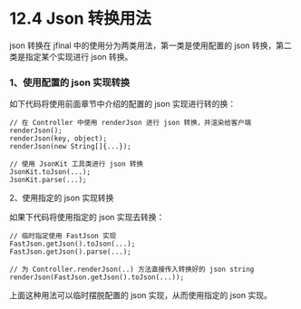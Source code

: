 # 12.4 Json 转换用法
json 转换在 jfinal 中的使用分为两类用法，第一类是使用配置的 json 转换，第二类是指定某个实现进行 json 转换。

### 1、使用配置的 json 实现转换

如下代码将使用前面章节中介绍的配置的 json 实现进行转的换：
```
// 在 Controller 中使用 renderJson 进行 json 转换，并渲染给客户端
renderJson();
renderJson(key, object);
renderJson(new String[]{...});
 
// 使用 JsonKit 工具类进行 json 转换
JsonKit.toJson(...);
JsonKit.parse(...);
```
2、使用指定的 json 实现转换

如果下代码将使用指定的 json 实现去转换：
```
// 临时指定使用 FastJson 实现
FastJson.getJson().toJson(...);
FastJson.getJson().parse(...);
 
// 为 Controller.renderJson(..) 方法直接传入转换好的 json string
renderJson(FastJson.getJson().toJson(...));
```
上面这种用法可以临时摆脱配置的 json 实现，从而使用指定的 json 实现。